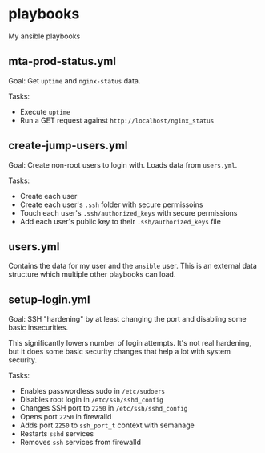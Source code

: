 # playbooks
My ansible playbooks

## mta-prod-status.yml
Goal: Get `uptime` and `nginx-status` data.

Tasks:
* Execute `uptime`
* Run a GET request against `http://localhost/nginx_status`

## create-jump-users.yml
Goal: Create non-root users to login with. Loads data from `users.yml`.

Tasks:
* Create each user
* Create each user's `.ssh` folder with secure permissoins
* Touch each user's `.ssh/authorized_keys` with secure permissions
* Add each user's public key to their `.ssh/authorized_keys` file

## users.yml
Contains the data for my user and the `ansible` user. This is an external data structure which multiple other playbooks can load.

## setup-login.yml
Goal: SSH "hardening" by at least changing the port and disabling some basic insecurities.

This significantly lowers number of login attempts. It's not real hardening, but it does some basic security changes that help a lot with system security.

Tasks:
* Enables passwordless sudo in `/etc/sudoers`
* Disables root login in `/etc/ssh/sshd_config`
* Changes SSH port to `2250` in `/etc/ssh/sshd_config`
* Opens port `2250` in firewalld
* Adds port `2250` to `ssh_port_t` context with semanage
* Restarts `sshd` services
* Removes `ssh` services from firewalld
